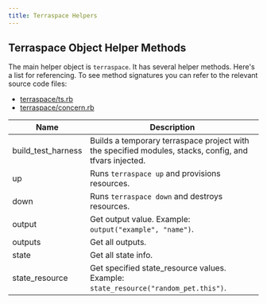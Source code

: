 ```yaml
---
title: Terraspace Helpers
---
```


## Terraspace Object Helper Methods

The main helper object is `terraspace`. It has several helper methods. Here's a list for referencing.  To see method signatures you can refer to the relevant source code files:

* [terraspace/ts.rb](https://github.com/boltops-tools/rspec-terraspace/blob/master/lib/rspec/terraspace/ts.rb)
* [terraspace/concern.rb](https://github.com/boltops-tools/rspec-terraspace/blob/master/lib/rspec/terraspace/concern.rb)

Name | Description
---|---
build_test_harness | Builds a temporary terraspace project with the specified modules, stacks, config, and tfvars injected.
up | Runs `terraspace up` and provisions resources.
down | Runs `terraspace down` and destroys resources.
output | Get output value. Example: `output("example", "name")`.
outputs | Get all outputs.
state | Get all state info.
state_resource | Get specified state_resource values. Example: `state_resource("random_pet.this")`.
